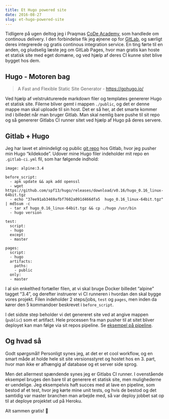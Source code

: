 ```yaml
---
title: Et Hugo powered site
date: 2016-08-27
slug: et-hugo-powered-site
---
```


Tidligere på ugen deltog jeg i Praqmas [CoDe Academy](http://www.code-conf.com/academy2016/aar/), som handlede om continous delivery.
I den forbindelse fik jeg øjnene op for [GitLab](https://about.gitlab.com/), og særligt deres integrerede og gratis continous integration service.
En ting førte til en anden, og pludselig læste jeg om GitLab Pages, hvor man gratis kan hoste et statisk site med eget domæne, og ved hjælp af deres CI kunne sitet blive bygget hos dem.

## Hugo - Motoren bag
> A Fast and Flexible Static Site Generator - https://gohugo.io/

Ved hjælp af velstrukturerede markdown filer og templates genererer Hugo et statisk site. Filerne bliver gemt i mappen `./public`, og det er denne mappe man skal uploade til sin host. Det er så her, at det smarte kommer ind i billedet når man bruger Gitlab. Man skal nemlig bare pushe til sit repo og så genererer Gitlabs CI runner sitet ved hjælp af Hugo på deres servere.

## Gitlab + Hugo
Jeg har lavet et almindeligt og public [git repo](https://gitlab.com/henninghorn/henninghorn.dk) hos Gitlab, hvor jeg pusher min Hugo “kildekode”. Udover mine Hugo filer indeholder mit repo en `.gitlab-ci.yml` fil, som har følgende indhold:

```
image: alpine:3.4

before_script:
  - apk update && apk add openssl
  - wget https://github.com/spf13/hugo/releases/download/v0.16/hugo_0.16_linux-64bit.tgz
  - echo "37ee91ab3469afbf7602a091d466dfa5  hugo_0.16_linux-64bit.tgz" | md5sum -c
  - tar xf hugo_0.16_linux-64bit.tgz && cp ./hugo /usr/bin
  - hugo version

test:
  script:
  - hugo
  except:
  - master

pages:
  script:
  - hugo
  artifacts:
    paths:
    - public
  only:
  - master
```

I al sin enkelthed fortæller filen, at vi skal bruge Docker billedet “alpine” tagget “3.4”, og derefter instruerer vi CI runneren i hvordan den skal bygge vores projekt. Filen indeholder 2 steps/jobs, `test` og `pages`, men inden da kører den 5 kommandoer beskrevet i `before_script`.

I det sidste step beholder vi det genereret site ved at angive mappen (`public`) som et artifact. Hele processen fra man pusher til at sitet bliver deployet kan man følge via sit repos pipeline. Se [eksempel på pipeline](https://gitlab.com/henninghorn/henninghorn.dk/pipelines).

## Og hvad så
Godt spørgsmål! Personligt synes jeg, at det er et cool workflow, og en smart måde at holde hele sit site versionsstyret og hostet hos en 3. part, hvor man ikke er afhængig af database og et server side sprog.

Men det allermest spændende synes jeg er Gitlabs CI runner. I ovenstående eksempel bruges den bare til at generere et statisk site, men mulighederne er uendelige. Jeg eksempelvis haft succes med at lave en pipeline, som bestod af et test, hvor jeg kørte mine unit tests, og hvis de bestod og det samtidig var master branchen man arbejde med, så var deploy jobbet sat op til at deploye projektet ud på Heroku.

Alt sammen gratis! 🎉